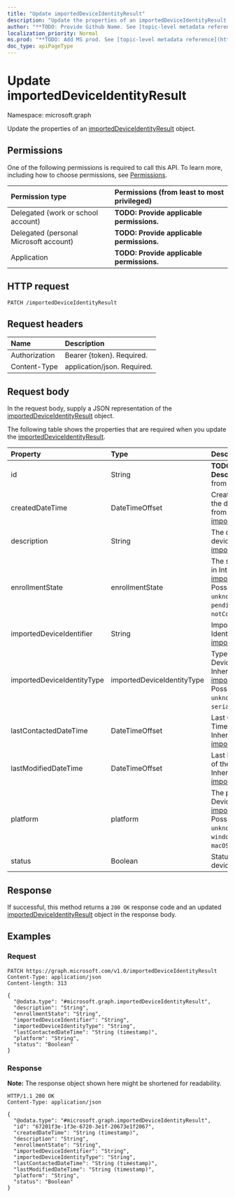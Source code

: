 ```yaml
---
title: "Update importedDeviceIdentityResult"
description: "Update the properties of an importedDeviceIdentityResult object."
author: "**TODO: Provide Github Name. See [topic-level metadata reference](https://msgo.azurewebsites.net/add/document/guidelines/metadata.html#topic-level-metadata)**"
localization_priority: Normal
ms.prod: "**TODO: Add MS prod. See [topic-level metadata reference](https://msgo.azurewebsites.net/add/document/guidelines/metadata.html#topic-level-metadata)**"
doc_type: apiPageType
---
```


# Update importedDeviceIdentityResult
Namespace: microsoft.graph



Update the properties of an [importedDeviceIdentityResult](../resources/importeddeviceidentityresult.md) object.

## Permissions
One of the following permissions is required to call this API. To learn more, including how to choose permissions, see [Permissions](/graph/permissions-reference).

|Permission type|Permissions (from least to most privileged)|
|:---|:---|
|Delegated (work or school account)|**TODO: Provide applicable permissions.**|
|Delegated (personal Microsoft account)|**TODO: Provide applicable permissions.**|
|Application|**TODO: Provide applicable permissions.**|

## HTTP request

<!-- {
  "blockType": "ignored"
}
-->
``` http
PATCH /importedDeviceIdentityResult
```

## Request headers
|Name|Description|
|:---|:---|
|Authorization|Bearer {token}. Required.|
|Content-Type|application/json. Required.|

## Request body
In the request body, supply a JSON representation of the [importedDeviceIdentityResult](../resources/importeddeviceidentityresult.md) object.

The following table shows the properties that are required when you update the [importedDeviceIdentityResult](../resources/importeddeviceidentityresult.md).

|Property|Type|Description|
|:---|:---|:---|
|id|String|**TODO: Add Description** Inherited from [entity](../resources/entity.md)|
|createdDateTime|DateTimeOffset|Created Date Time of the device Inherited from [importedDeviceIdentity](../resources/importeddeviceidentity.md)|
|description|String|The description of the device Inherited from [importedDeviceIdentity](../resources/importeddeviceidentity.md)|
|enrollmentState|enrollmentState|The state of the device in Intune Inherited from [importedDeviceIdentity](../resources/importeddeviceidentity.md). Possible values are: `unknown`, `enrolled`, `pendingReset`, `failed`, `notContacted`, `blocked`.|
|importedDeviceIdentifier|String|Imported Device Identifier Inherited from [importedDeviceIdentity](../resources/importeddeviceidentity.md)|
|importedDeviceIdentityType|importedDeviceIdentityType|Type of Imported Device Identity Inherited from [importedDeviceIdentity](../resources/importeddeviceidentity.md). Possible values are: `unknown`, `imei`, `serialNumber`.|
|lastContactedDateTime|DateTimeOffset|Last Contacted Date Time of the device Inherited from [importedDeviceIdentity](../resources/importeddeviceidentity.md)|
|lastModifiedDateTime|DateTimeOffset|Last Modified DateTime of the description Inherited from [importedDeviceIdentity](../resources/importeddeviceidentity.md)|
|platform|platform|The platform of the Device. Inherited from [importedDeviceIdentity](../resources/importeddeviceidentity.md). Possible values are: `unknown`, `ios`, `android`, `windows`, `windowsMobile`, `macOS`.|
|status|Boolean|Status of imported device identity|



## Response

If successful, this method returns a `200 OK` response code and an updated [importedDeviceIdentityResult](../resources/importeddeviceidentityresult.md) object in the response body.

## Examples

### Request
<!-- {
  "blockType": "request",
  "name": "update_importeddeviceidentityresult"
}
-->
``` http
PATCH https://graph.microsoft.com/v1.0/importedDeviceIdentityResult
Content-Type: application/json
Content-length: 313

{
  "@odata.type": "#microsoft.graph.importedDeviceIdentityResult",
  "description": "String",
  "enrollmentState": "String",
  "importedDeviceIdentifier": "String",
  "importedDeviceIdentityType": "String",
  "lastContactedDateTime": "String (timestamp)",
  "platform": "String",
  "status": "Boolean"
}
```


### Response
**Note:** The response object shown here might be shortened for readability.
<!-- {
  "blockType": "response",
  "truncated": true
}
-->
``` http
HTTP/1.1 200 OK
Content-Type: application/json

{
  "@odata.type": "#microsoft.graph.importedDeviceIdentityResult",
  "id": "67201f3e-1f3e-6720-3e1f-20673e1f2067",
  "createdDateTime": "String (timestamp)",
  "description": "String",
  "enrollmentState": "String",
  "importedDeviceIdentifier": "String",
  "importedDeviceIdentityType": "String",
  "lastContactedDateTime": "String (timestamp)",
  "lastModifiedDateTime": "String (timestamp)",
  "platform": "String",
  "status": "Boolean"
}
```

